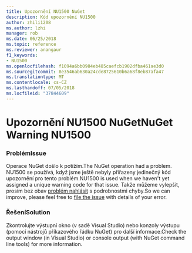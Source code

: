 ```yaml
---
title: Upozornění NU1500 NuGet
description: Kód upozornění NU1500
author: zhili1208
ms.author: lzhi
manager: rob
ms.date: 06/25/2018
ms.topic: reference
ms.reviewer: anangaur
f1_keywords:
- NU1500
ms.openlocfilehash: f1094a6bb0984eb485caefcb1902dfba461ae3d0
ms.sourcegitcommit: 8e3546ab630a24cde8725610b6a68f8eb87afa47
ms.translationtype: MT
ms.contentlocale: cs-CZ
ms.lasthandoff: 07/05/2018
ms.locfileid: "37844609"
---
```

# <a name="nuget-warning-nu1500"></a><span data-ttu-id="f6239-103">Upozornění NU1500 NuGet</span><span class="sxs-lookup"><span data-stu-id="f6239-103">NuGet Warning NU1500</span></span>

### <a name="issue"></a><span data-ttu-id="f6239-104">Problém</span><span class="sxs-lookup"><span data-stu-id="f6239-104">Issue</span></span>
<span data-ttu-id="f6239-105">Operace NuGet došlo k potížím.</span><span class="sxs-lookup"><span data-stu-id="f6239-105">The NuGet operation had a problem.</span></span> <span data-ttu-id="f6239-106">NU1500 se používá, když jsme ještě nebyly přiřazeny jedinečný kód upozornění pro tento problém.</span><span class="sxs-lookup"><span data-stu-id="f6239-106">NU1500 is used when we haven't yet assigned a unique warning code for that issue.</span></span> <span data-ttu-id="f6239-107">Takže můžeme vylepšit, prosím bez obav [problém nahlásit](https://github.com/nuget/home/issues) s podrobnostmi chyby.</span><span class="sxs-lookup"><span data-stu-id="f6239-107">So we can improve, please feel free to [file the issue](https://github.com/nuget/home/issues) with details of your error.</span></span>

### <a name="solution"></a><span data-ttu-id="f6239-108">Řešení</span><span class="sxs-lookup"><span data-stu-id="f6239-108">Solution</span></span>
<span data-ttu-id="f6239-109">Zkontrolujte výstupní okno (v sadě Visual Studio) nebo konzoly výstupu (pomocí nástrojů příkazového řádku NuGet) pro další informace.</span><span class="sxs-lookup"><span data-stu-id="f6239-109">Check the output window (in Visual Studio) or console output (with NuGet command line tools) for more information.</span></span>